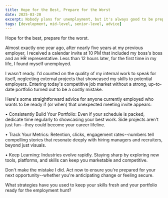 ```yaml
---
title: Hope for the Best, Prepare for the Worst
date: 2025-03-20
excerpt: Nobody plans for unemployment, but it's always good to be prepared
tags: [development, mid-level, senior-level, advice]
---
```


Hope for the best, prepare for the worst.

Almost exactly one year ago, after nearly five years at my previous employer, I received a calendar invite at 10 PM that included my boss's boss and an HR representative. Less than 12 hours later, for the first time in my life, I found myself unemployed.

I wasn't ready. I'd counted on the quality of my internal work to speak for itself, neglecting external projects that showcased my skills to potential employers. Entering today's competitive job market without a strong, up-to-date portfolio turned out to be a costly mistake.

Here's some straightforward advice for anyone currently employed who wants to be ready if (or when) that unexpected meeting invite appears:

• Consistently Build Your Portfolio: Even if your schedule is packed, dedicate time regularly to showcasing your best work. Side projects aren't just fun--they could become your career lifeline.

• Track Your Metrics: Retention, clicks, engagement rates--numbers tell compelling stories that resonate deeply with hiring managers and recruiters, beyond just visuals.

• Keep Learning: Industries evolve rapidly. Staying sharp by exploring new tools, platforms, and skills can keep you marketable and competitive.

Don't make the mistake I did. Act now to ensure you're prepared for your next opportunity--whether you're anticipating change or feeling secure.

What strategies have you used to keep your skills fresh and your portfolio ready for the employment hunt?